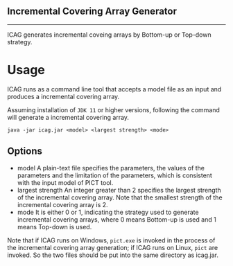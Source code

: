 Incremental Covering Array Generator
------------------------------------------------------------------
------------------------------------------------------------------
ICAG generates  incremental coveing arrays by Bottom-up or Top-down strategy.


# Usage

ICAG runs as a command line tool that accepts a model file as an input and produces a incremental covering array.

Assuming installation of `JDK 11` or higher versions, following the command will generate a incremental covering array.

`java -jar icag.jar <model> <largest strength> <mode>`

## Options
* model 
A plain-text file specifies the parameters, the values of the parameters and the limitation of the parameters, which is consistent with the input model of PICT tool.
* largest strength
An integer greater than 2  specifies the largest strength of the incremental covering array. Note that the smallest strength of the incremental covering array is 2.
* mode
It is  either 0 or 1, indicating the strategy used to generate incremental covering arrays, where 0 means Bottom-up is used and 1 means Top-down is used.

Note that if ICAG runs on Windows,  `pict.exe` is invoked in the process of the incremental covering array generation; if ICAG runs on Linux, `pict` are invoked.
So the two files should  be put into the same directory as icag.jar.
